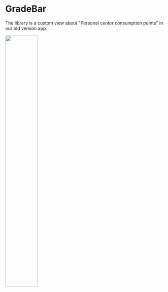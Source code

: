 # GradeBar
The library is a custom view about "Personal center consumption  points" in our old version app.

<img src="http://i.imgur.com/IhgOl1m.jpg" width="45%">


